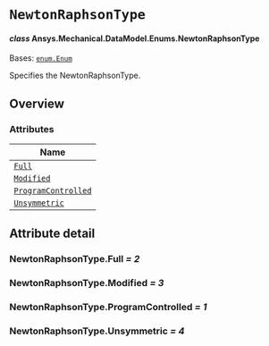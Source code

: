 # `NewtonRaphsonType`

<a id="ansys.mechanical.stubs.v241.Ansys.Mechanical.DataModel.Enums.NewtonRaphsonType"></a>

#### *class* Ansys.Mechanical.DataModel.Enums.NewtonRaphsonType

Bases: [`enum.Enum`](https://docs.python.org/3/library/enum.html#enum.Enum)

Specifies the NewtonRaphsonType.

<!-- !! processed by numpydoc !! -->

<a id="overview"></a>

## Overview

### Attributes

| Name |
| ------------------------------------------------------------- |
| [`Full`](#NewtonRaphsonType.Full) |
| [`Modified`](#NewtonRaphsonType.Modified) |
| [`ProgramControlled`](#NewtonRaphsonType.ProgramControlled) |
| [`Unsymmetric`](#NewtonRaphsonType.Unsymmetric) |

<a id="attribute-detail"></a>

## Attribute detail

<a id="NewtonRaphsonType.Full"></a>

### NewtonRaphsonType.Full *= 2*

<a id="NewtonRaphsonType.Modified"></a>

### NewtonRaphsonType.Modified *= 3*

<a id="NewtonRaphsonType.ProgramControlled"></a>

### NewtonRaphsonType.ProgramControlled *= 1*

<a id="NewtonRaphsonType.Unsymmetric"></a>

### NewtonRaphsonType.Unsymmetric *= 4*


